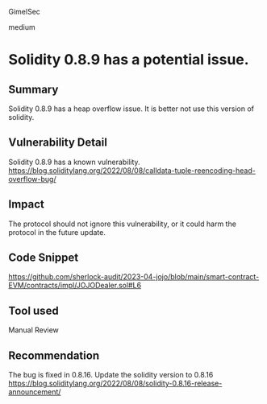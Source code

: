GimelSec

medium

# Solidity 0.8.9 has a potential issue.

## Summary

Solidity 0.8.9 has a heap overflow issue. It is better not use this version of solidity.

## Vulnerability Detail

Solidity 0.8.9 has a known vulnerability.
https://blog.soliditylang.org/2022/08/08/calldata-tuple-reencoding-head-overflow-bug/

## Impact

The protocol should not ignore this vulnerability, or it could harm the protocol in the future update.

## Code Snippet

https://github.com/sherlock-audit/2023-04-jojo/blob/main/smart-contract-EVM/contracts/impl/JOJODealer.sol#L6

## Tool used

Manual Review

## Recommendation

The bug is fixed in 0.8.16. Update the solidity version to 0.8.16
https://blog.soliditylang.org/2022/08/08/solidity-0.8.16-release-announcement/
